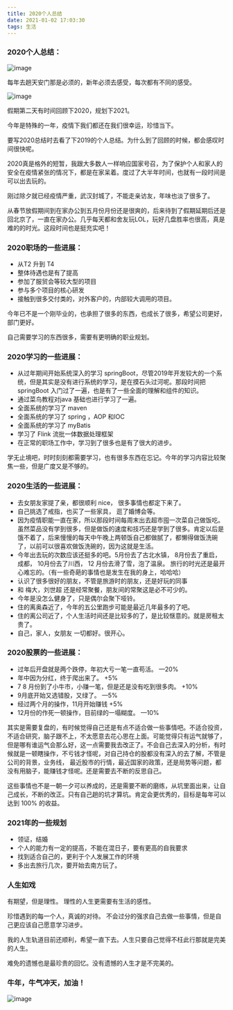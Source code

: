 ```yaml
---
title: 2020个人总结
date: 2021-01-02 17:03:30
tags: 生活
---
```


### 2020个人总结：

![image](https://images.pexels.com/photos/6085164/pexels-photo-6085164.jpeg?auto=compress&cs=tinysrgb&dpr=2&w=500)

每年去趟天安门那是必须的，新年必须去感受，每次都有不同的感受。

![image](https://images.pexels.com/photos/6372567/pexels-photo-6372567.jpeg?auto=compress&cs=tinysrgb&dpr=2&w=500)


假期第二天有时间回顾下2020，规划下2021。

今年是特殊的一年，疫情下我们都还在我们很幸运，珍惜当下。

要写2020总结时去看了下2019的个人总结。为什么到了回顾的时候，都会感叹时间很快呢。

2020真是格外的短暂，我跟大多数人一样响应国家号召，为了保护个人和家人的安全在疫情紧张的情况下，都是在家呆着。度过了大半年时间，也就有一段时间是可以出去玩的。

刚过除夕就已经疫情严重，武汉封城了，不能走亲访友，年味也淡了很多了。

从春节放假期间到在家办公到五月份月份还是很爽的，后来待到了假期延期后还是回北京了，一直在家办公。几乎每天都和舍友玩LOL，玩好几盘胜率也很高，真是难的的时光。这段时间也是挺充实吧！

### 2020职场的一些进展：

- 从T2 升到 T4
- 整体待遇也是有了提高
- 参加了服贸会等较大型的项目
- 参与多个项目的核心研发
- 接触到很多交付类的，对外客户的，内部较大调用的项目。

今年已不是一个刚毕业的，也承担了很多的东西，也成长了很多，希望公司更好，部门更好。

自己需要学习的东西很多，需要有更明确的职业规划。


### 2020学习的一些进展：

- 从过年期间开始系统深入的学习 springBoot，尽管2019年开发较大的一个系统，但是其实是没有进行系统的学习，是在摸石头过河呢。那段时间把springBoot 入门过了一遍，也是有了一些全面的理解和组件的知识。
- 通过菜鸟教程对java 基础也进行学习了一遍。
- 全面系统的学习了 maven
- 全面系统的学习了 spring ，AOP 和IOC
- 全面系统的学习了 myBatis
- 学习了 Flink  流批一体数据处理框架
- 在正常的职场工作中，学习到了很多也是有了很大的进步。

学无止境吧，时时刻刻都需要学习，也有很多东西在忘记。今年的学习内容比较聚焦一些，但是广度又是不够的。


### 2020生活的一些进展：

- 去女朋友家提了亲，都很顺利 nice， 很多事情也都定下来了。
- 自己挑选了戒指，也买了一些家具， 逛了婚博会等。
- 因为疫情职能一直在家，所以那段时间每周末出去超市囤一次菜自己做饭吃。虽然菜品没有学到很多，但是做饭的速度和技巧还是学到了很多。肯定以后是饿不着了，后来慢慢的每天中午晚上两顿饭自己都做腻了，都懒得做饭洗碗了，以前可以很喜欢做饭洗碗的，因为这就是生活。
- 今年出去玩的次数应该还挺多的吧。5月份去了古北水镇， 8月份去了重启，成都， 10月份去了川西， 12 月份去滑了雪，泡了温泉。 旅行的时光还是最开心难忘的。（有一些奇葩的事情也是发生在我的身上，哈哈哈）
- 认识了很多很好的朋友，不管是旅游时的朋友，还是好玩的同事
- 和 梅大，刘世超 还是经常聚餐，朋友间的常聚这是必不可少的。
- 今年是没怎么健身了，只是偶尔会聚下哑铃。
- 住的离奥森近了，今年的五公里跑步可能是最近几年最多的了吧。
- 住的离公司近了，个人生活时间还是比较多的了，是比较惬意的。就是房租太贵了。
- 自己，家人，女朋友 一切都好。很开心。

### 2020股票的一些进展：

- 过年后开盘就是两个跌停，年初大亏一笔一直苟活。 —20%
- 年中因为分红，终于爬出来了。 +5%
- 7 8 月份到了小牛市，小赚一笔，但是还是没有吃到很多肉。 +10%
- 9月底开始又选错股，又绿了。 —5%
- 经过两个月的操作，11月开始赚钱 +5%
- 12月份的作死一顿操作，目前绿的一塌糊度。 —10%

其实是需要复盘的，有时候觉得自己还是有点不适合做一些事情吧。不适合投资，不适合研究，脑子跟不上，不太愿意去花心思在上面。可能觉得只有运气就够了，但是哪有谁运气会那么好，这一点需要我去改正了。不会自己去深入的分析，有时候就是一顿瞎操作，不亏钱才怪呢，对自己持仓的股都没有深入的去了解，不管是公司的背景，业务线，
最近股市的行情，最近国家的政策，还是局势等问题，都没有用脑子，能赚钱才怪呢。还是需要去不断的反思自己。

这些事情也不是一朝一夕可以养成的，还是需要不断的磨练，从坑里面出来，让自己成长，不断的改正。只有自己趟的坑才算坑。肯定会更优秀的，目标是每年可以达到 100% 的收益。

### 2021年的一些规划

- 领证，结婚
- 个人的能力有一定的提高，不能在混日子，要有更高的自我要求
- 找到适合自己的，更利于个人发展工作的环境
- 多出去旅行几次，要开始去南方玩了。


### 人生如戏

有期望，但是理性。 理性的人生更需要有生活的感性。 

珍惜遇到的每一个人，真诚的对待。 不会过分的强求自己去做一些事情，但是自己更应该自己愿意学习进步。

我的人生轨道目前还顺利，希望一直下去。人生只要自己觉得不枉此行那就是完美的人生。

难免的遗憾也是最珍贵的回忆。没有遗憾的人生才是不完美的。

### 牛年，牛气冲天，加油！

![image](https://images.pexels.com/photos/6085087/pexels-photo-6085087.jpeg?auto=compress&cs=tinysrgb&dpr=2&w=500)
